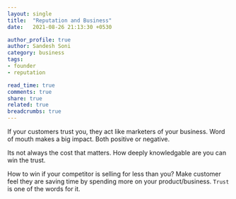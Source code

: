 ```yaml
---
layout: single
title:  "Reputation and Business"
date:   2021-08-26 21:13:30 +0530

author_profile: true
author: Sandesh Soni
category: business
tags:
- founder
- reputation

read_time: true
comments: true
share: true
related: true
breadcrumbs: true
---
```


If your customers trust you, they act like marketers of your business.
Word of mouth makes a big impact. Both positive or negative.

Its not always the cost that matters.
How deeply knowledgable are you can win the trust.

How to win if your competitor is selling for less than you?
Make customer feel they are saving time by spending more on your product/business.
`Trust` is one of the words for it.





[jekyll-docs]: https://jekyllrb.com/docs/home
[jekyll-gh]:   https://github.com/jekyll/jekyll
[jekyll-talk]: https://talk.jekyllrb.com/
